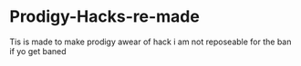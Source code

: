 # Prodigy-Hacks-re-made
Tis is made to make prodigy awear of hack
i am not reposeable for the ban if yo get baned
